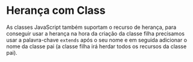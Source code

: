 # Herança com Class

As classes JavaScript também suportam o recurso de herança, para conseguir usar a herança na hora da criação da classe filha precisamos usar a palavra-chave `extends` após o seu nome e em seguida adicionar o nome da classe pai (a classe filha irá herdar todos os recursos da classe pai).